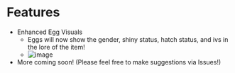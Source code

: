 # Features
- Enhanced Egg Visuals
  -   Eggs will now show the gender, shiny status, hatch status, and ivs in the lore of the item!
  -   ![image](https://cdn.modrinth.com/data/cached_images/4a6c64576bd6d13c8cd078b92b8286eec11e02b3.png)
- More coming soon! (Please feel free to make suggestions via Issues!)
